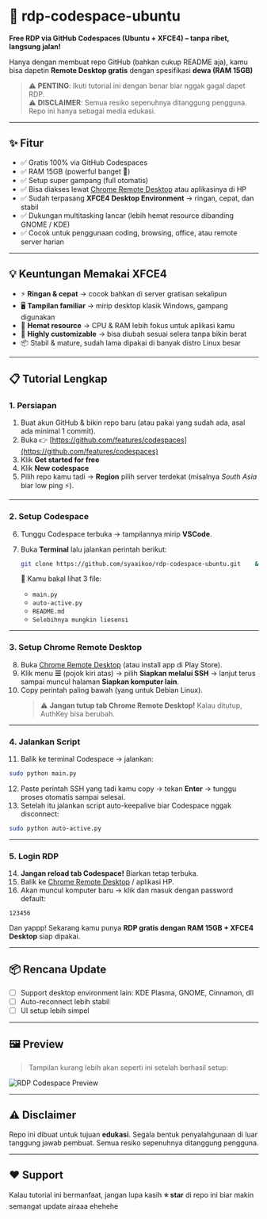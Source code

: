 # 🚀 rdp-codespace-ubuntu
**Free RDP via GitHub Codespaces (Ubuntu + XFCE4) – tanpa ribet, langsung jalan!**  

Hanya dengan membuat repo GitHub (bahkan cukup README aja), kamu bisa dapetin **Remote Desktop gratis** dengan spesifikasi **dewa (RAM 15GB)**  

> ⚠️ **PENTING**: Ikuti tutorial ini dengan benar biar nggak gagal dapet RDP.  
> ⚠️ **DISCLAIMER**: Semua resiko sepenuhnya ditanggung pengguna. Repo ini hanya sebagai media edukasi.  

---

## ✨ Fitur
- ✅ Gratis 100% via GitHub Codespaces  
- ✅ RAM 15GB (powerful banget 🚀)  
- ✅ Setup super gampang (full otomatis)  
- ✅ Bisa diakses lewat [Chrome Remote Desktop](https://remotedesktop.google.com) atau aplikasinya di HP  
- ✅ Sudah terpasang **XFCE4 Desktop Environment** → ringan, cepat, dan stabil  
- ✅ Dukungan multitasking lancar (lebih hemat resource dibanding GNOME / KDE)  
- ✅ Cocok untuk penggunaan coding, browsing, office, atau remote server harian  

---

## 💡 Keuntungan Memakai XFCE4
- ⚡ **Ringan & cepat** → cocok bahkan di server gratisan sekalipun  
- 🖥️ **Tampilan familiar** → mirip desktop klasik Windows, gampang digunakan  
- 🔋 **Hemat resource** → CPU & RAM lebih fokus untuk aplikasi kamu  
- 🔧 **Highly customizable** → bisa diubah sesuai selera tanpa bikin berat  
- 📦 Stabil & mature, sudah lama dipakai di banyak distro Linux besar  

---

## 📋 Tutorial Lengkap

### 1. Persiapan
1. Buat akun GitHub & bikin repo baru (atau pakai yang sudah ada, asal ada minimal 1 commit).  
2. Buka 👉 [https://github.com/features/codespaces](https://github.com/features/codespaces)  
3. Klik **Get started for free**  
4. Klik **New codespace**  
5. Pilih repo kamu tadi → **Region** pilih server terdekat (misalnya *South Asia* biar low ping ⚡).  

---

### 2. Setup Codespace
6. Tunggu Codespace terbuka → tampilannya mirip **VSCode**.  
7. Buka **Terminal** lalu jalankan perintah berikut:  

   ```bash
   git clone https://github.com/syaaikoo/rdp-codespace-ubuntu.git    && cd rdp-codespace-ubuntu && ls
   ```

   📂 Kamu bakal lihat 3 file:  
   - `main.py`  
   - `auto-active.py`  
   - `README.md`
   - `Selebihnya mungkin liesensi`

---

### 3. Setup Chrome Remote Desktop
8. Buka [Chrome Remote Desktop](https://remotedesktop.google.com) (atau install app di Play Store).  
9. Klik menu **☰** (pojok kiri atas) → pilih **Siapkan melalui SSH** → lanjut terus sampai muncul halaman **Siapkan komputer lain**.  
10. Copy perintah paling bawah (yang untuk Debian Linux).  
    > ⚠️ **Jangan tutup tab Chrome Remote Desktop!** Kalau ditutup, AuthKey bisa berubah.  

---

### 4. Jalankan Script
11. Balik ke terminal Codespace → jalankan:  

   ```bash
   sudo python main.py
   ```

12. Paste perintah SSH yang tadi kamu copy → tekan **Enter** → tunggu proses otomatis sampai selesai.  
13. Setelah itu jalankan script auto-keepalive biar Codespace nggak disconnect:  

   ```bash
   sudo python auto-active.py
   ```

---

### 5. Login RDP
14. **Jangan reload tab Codespace!** Biarkan tetap terbuka.  
15. Balik ke [Chrome Remote Desktop](https://remotedesktop.google.com) / aplikasi HP.  
16. Akan muncul komputer baru → klik dan masuk dengan password default:  

   ```
   123456
   ```

   Dan yappp! Sekarang kamu punya **RDP gratis dengan RAM 15GB + XFCE4 Desktop** siap dipakai.  

---

## 📦 Rencana Update
- [ ] Support desktop environment lain: KDE Plasma, GNOME, Cinnamon, dll  
- [ ] Auto-reconnect lebih stabil  
- [ ] UI setup lebih simpel  

---

## 🖼️ Preview
> Tampilan kurang lebih akan seperti ini setelah berhasil setup:  

![RDP Codespace Preview](https://i.ibb.co/bsxnpp1/codespace-rdp-preview.png)  

---

## ⚠️ Disclaimer
Repo ini dibuat untuk tujuan **edukasi**. Segala bentuk penyalahgunaan di luar tanggung jawab pembuat. Semua resiko sepenuhnya ditanggung pengguna.  

---

## ❤️ Support
Kalau tutorial ini bermanfaat, jangan lupa kasih **⭐ star** di repo ini biar makin semangat update airaaa ehehehe
